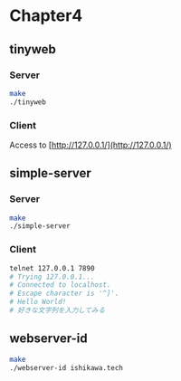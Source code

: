 # Chapter4

## tinyweb

### Server

```sh
make
./tinyweb
```

### Client

Access to [http://127.0.0.1/](http://127.0.0.1/)

## simple-server

### Server

```sh
make
./simple-server
```

### Client

```sh
telnet 127.0.0.1 7890
# Trying 127.0.0.1...
# Connected to localhost.
# Escape character is '^]'.
# Hello World!
# 好きな文字列を入力してみる
```

## webserver-id

```sh
make
./webserver-id ishikawa.tech
```
